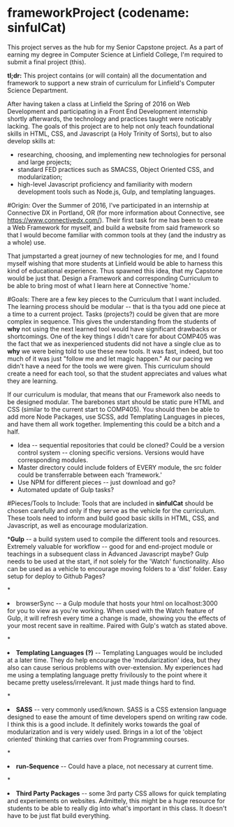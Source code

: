 # frameworkProject (codename: sinfulCat)
This project serves as the hub for my Senior Capstone project. As a part of earning my degree in Computer Science at Linfield College, I'm required to submit a final project (this). 

<strong>tl;dr:</strong> This project contains (or will contain) all the documentation and framework to support a new strain of curriculum for Linfield's Computer Science Department. 

After having taken a class at Linfield the Spring of 2016 on Web Development and participating in a Front End Development internship shortly afterwards, the technology and practices taught were noticably lacking. The goals of this project are to help not only teach foundational skills in HTML, CSS, and Javascript (a Holy Trinity of Sorts), but to also develop skills at: 
<ul>
<li>researching, choosing, and implementing new technologies for personal and large projects;</li>
<li>standard FED practices such as SMACSS, Object Oriented CSS, and modularization;</li>
<li>high-level Javascript proficiency and familiarity with modern development tools such as Node.js, Gulp, and templating languages.</li>
</ul>

#Origin:
Over the Summer of 2016, I've participated in an internship at Connective DX in Portland, OR (for more information about Connective, see https://www.connectivedx.com/). Their first task for me has been to create a Web Framework for myself, and build a website from said framework so that I would become familiar with common tools at they (and the industry as a whole) use. 

That jumpstarted a great journey of new technologies for me, and I found myself wishing that more students at Linfield would be able to harness this kind of educational experience. Thus spawned this idea, that my Capstone would be just that. Design a Framework and corresponding Curriculum to be able to bring most of what I learn here at Connective 'home.'

#Goals:
There are a few key pieces to the Curriculum that I want included. The learning process should be modular -- that is tha tyou add one piece at a time to a current project. Tasks (projects?) could be given that are more complex in sequence. This gives the understanding from the students of <strong>why</strong> not using the next learned tool would have significant drawbacks or shortcomings. One of the key things I didn't care for about COMP405 was the fact that we as inexperienced students did not have a single clue as to <strong>why</strong> we were being told to use these new tools. It was fast, indeed, but too much of it was just "follow me and let magic happen." At our pacing we didn't have a need for the tools we were given. This curriculum should create a need for each tool, so that the student appreciates and values what they are learning.

If our curriculum is modular, that means that our Framework also needs to be designed modular. The barebones start should be static pure HTML and CSS (similar to the current start to COMP405). You should then be able to add more Node Packages, use SCSS, add Templating Languages in pieces, and have them all work together. Implementing this could be a bitch and a half. 
<ul>
<li>Idea -- sequential repositories that could be cloned? Could be a version control system -- cloning specific versions. Versions would have corresponding modules.</li>
<li>Master directory could include folders of EVERY module, the src folder could be transferrable between each 'framework.'</li>
<li>Use NPM for different pieces -- just download and go?</li>
<li>Automated update of Gulp tasks?</li>
</ul>
   
#Pieces/Tools to Include:
Tools that are included in <strong>sinfulCat</strong> should be chosen carefully and only if they serve as the vehicle for the curriculum. These tools need to inform and build good basic skills in HTML, CSS, and Javascript, as well as encourage modularization. 

*<strong>Gulp</strong> -- a build system used to compile the different tools and resources. Extremely valuable for workflow -- good for and end-project module or teachings in a subsequent class in Advanced Javascript maybe? Gulp needs to be used at the start, if not solely for the 'Watch' functionality. Also can be used as a vehicle to encourage moving folders to a 'dist' folder. Easy setup for deploy to Github Pages?</li>
    
*<li>browserSync -- a Gulp module that hosts your html on localhost:3000 for you to view as you're working. When used with the Watch feature of Gulp, it will refresh every time a change is made, showing you the effects of your most recent save in realtime. Paired with Gulp's watch as stated above.</li>

*<li><strong>Templating Languages (?)</strong> -- Templating Languages would be included at a later time. They do help encourage the 'modularization' idea, but they also can cause serious problems with over-extension. My experiences had me using a templating language pretty frivilously to the point where it became pretty useless/irrelevant. It just made things hard to find.</li>
    
*<li><strong>SASS</strong> -- very commonly used/known. SASS is a CSS extension language designed to ease the amount of time developers spend on writing raw code. I think this is a good include. It definitely works towards the goal of modularization and is very widely used. Brings in a lot of the 'object oriented' thinking that carries over from Programming courses.</li>

*<li><strong>run-Sequence</strong> -- Could have a place, not necessary at current time.</li>

*<li><strong>Third Party Packages</strong> -- some 3rd party CSS allows for quick templating and experiements on websites. Admittely, this might be a huge resource for students to be able to really dig into what's important in this class. It doesn't have to be just flat build everything.</li>



